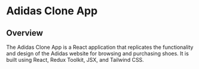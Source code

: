# Adidas Clone App

## Overview

The Adidas Clone App is a React application that replicates the functionality and design of the Adidas website for browsing and purchasing shoes. It is built using React, Redux Toolkit, JSX, and Tailwind CSS. 
